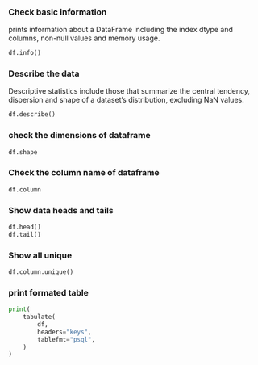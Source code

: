 ### Check basic information
prints information about a DataFrame including the index dtype and columns, non-null values and memory usage.
``` python
df.info()
```

### Describe the data
Descriptive statistics include those that summarize the central tendency, dispersion and shape of a dataset’s distribution, excluding NaN values.

``` py
df.describe()
```

### check the dimensions of dataframe
``` python
df.shape
```

### Check the column name of dataframe

```python
df.column
```

### Show data heads and tails

``` python
df.head()
df.tail()
```

### Show all unique
```python
df.column.unique()
```

### print formated table
```python
print(
    tabulate(
        df,
        headers="keys",
        tablefmt="psql",
    )
)
```
